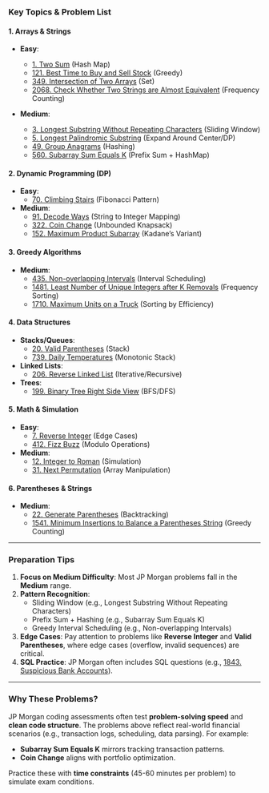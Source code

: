 

### **Key Topics & Problem List**
#### **1. Arrays & Strings**
- **Easy**:  
  - [1. Two Sum](https://leetcode.com/problems/two-sum/) (Hash Map)  
  - [121. Best Time to Buy and Sell Stock](https://leetcode.com/problems/best-time-to-buy-and-sell-stock/) (Greedy)  
  - [349. Intersection of Two Arrays](https://leetcode.com/problems/intersection-of-two-arrays/) (Set)  
  - [2068. Check Whether Two Strings are Almost Equivalent](https://leetcode.com/problems/check-whether-two-strings-are-almost-equivalent/) (Frequency Counting)  

- **Medium**:  
  - [3. Longest Substring Without Repeating Characters](https://leetcode.com/problems/longest-substring-without-repeating-characters/) (Sliding Window)  
  - [5. Longest Palindromic Substring](https://leetcode.com/problems/longest-palindromic-substring/) (Expand Around Center/DP)  
  - [49. Group Anagrams](https://leetcode.com/problems/group-anagrams/) (Hashing)  
  - [560. Subarray Sum Equals K](https://leetcode.com/problems/subarray-sum-equals-k/) (Prefix Sum + HashMap)  

#### **2. Dynamic Programming (DP)**
- **Easy**:  
  - [70. Climbing Stairs](https://leetcode.com/problems/climbing-stairs/) (Fibonacci Pattern)  
- **Medium**:  
  - [91. Decode Ways](https://leetcode.com/problems/decode-ways/) (String to Integer Mapping)  
  - [322. Coin Change](https://leetcode.com/problems/coin-change/) (Unbounded Knapsack)  
  - [152. Maximum Product Subarray](https://leetcode.com/problems/maximum-product-subarray/) (Kadane’s Variant)  

#### **3. Greedy Algorithms**
- **Medium**:  
  - [435. Non-overlapping Intervals](https://leetcode.com/problems/non-overlapping-intervals/) (Interval Scheduling)  
  - [1481. Least Number of Unique Integers after K Removals](https://leetcode.com/problems/least-number-of-unique-integers-after-k-removals/) (Frequency Sorting)  
  - [1710. Maximum Units on a Truck](https://leetcode.com/problems/maximum-units-on-a-truck/) (Sorting by Efficiency)  

#### **4. Data Structures**
- **Stacks/Queues**:  
  - [20. Valid Parentheses](https://leetcode.com/problems/valid-parentheses/) (Stack)  
  - [739. Daily Temperatures](https://leetcode.com/problems/daily-temperatures/) (Monotonic Stack)  
- **Linked Lists**:  
  - [206. Reverse Linked List](https://leetcode.com/problems/reverse-linked-list/) (Iterative/Recursive)  
- **Trees**:  
  - [199. Binary Tree Right Side View](https://leetcode.com/problems/binary-tree-right-side-view/) (BFS/DFS)  

#### **5. Math & Simulation**
- **Easy**:  
  - [7. Reverse Integer](https://leetcode.com/problems/reverse-integer/) (Edge Cases)  
  - [412. Fizz Buzz](https://leetcode.com/problems/fizz-buzz/) (Modulo Operations)  
- **Medium**:  
  - [12. Integer to Roman](https://leetcode.com/problems/integer-to-roman/) (Simulation)  
  - [31. Next Permutation](https://leetcode.com/problems/next-permutation/) (Array Manipulation)  

#### **6. Parentheses & Strings**
- **Medium**:  
  - [22. Generate Parentheses](https://leetcode.com/problems/generate-parentheses/) (Backtracking)  
  - [1541. Minimum Insertions to Balance a Parentheses String](https://leetcode.com/problems/minimum-insertions-to-balance-a-parentheses-string/) (Greedy Counting)  

---

### **Preparation Tips**
1. **Focus on Medium Difficulty**: Most JP Morgan problems fall in the **Medium** range.  
2. **Pattern Recognition**:  
   - Sliding Window (e.g., Longest Substring Without Repeating Characters)  
   - Prefix Sum + Hashing (e.g., Subarray Sum Equals K)  
   - Greedy Interval Scheduling (e.g., Non-overlapping Intervals)  
3. **Edge Cases**: Pay attention to problems like **Reverse Integer** and **Valid Parentheses**, where edge cases (overflow, invalid sequences) are critical.  
4. **SQL Practice**: JP Morgan often includes SQL questions (e.g., [1843. Suspicious Bank Accounts](https://leetcode.com/problems/suspicious-bank-accounts/)).  

---

### **Why These Problems?**
JP Morgan coding assessments often test **problem-solving speed** and **clean code structure**. The problems above reflect real-world financial scenarios (e.g., transaction logs, scheduling, data parsing). For example:  
- **Subarray Sum Equals K** mirrors tracking transaction patterns.  
- **Coin Change** aligns with portfolio optimization.  

Practice these with **time constraints** (45-60 minutes per problem) to simulate exam conditions.
